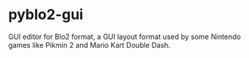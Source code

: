 # pyblo2-gui
GUI editor for Blo2 format, a GUI layout format used by some Nintendo games like Pikmin 2 and Mario Kart Double Dash.
